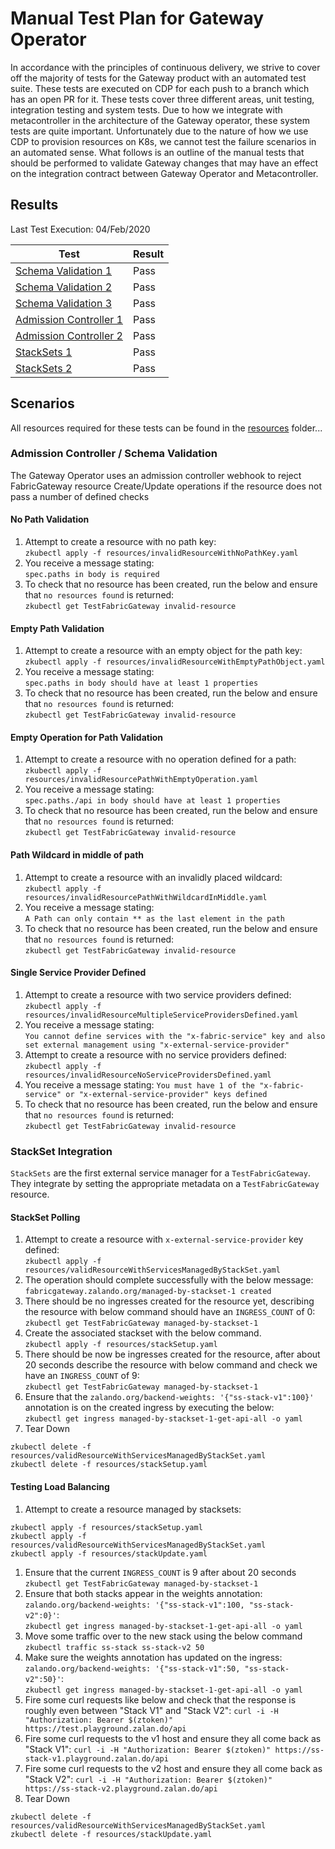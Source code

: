 # Manual Test Plan for Gateway Operator
In accordance with the principles of continuous delivery, we strive to cover off the majority of tests for the Gateway product with an automated test suite. These tests are executed on CDP for each push to a branch which has an open PR for it. These tests cover three different areas, unit testing, integration testing and system tests. Due to how we integrate with metacontroller in the architecture of the Gateway operator, these system tests are quite important. Unfortunately due to the nature of how we use CDP to provision resources on K8s, we cannot test the failure scenarios in an automated sense. What follows is an outline of the manual tests that should be performed to validate Gateway changes that may have an effect on the integration contract between Gateway Operator and Metacontroller.

## Results
Last Test Execution: 04/Feb/2020

|Test|Result|
| --- | --- |
|[Schema Validation 1](#no-path-validation)|Pass|
|[Schema Validation 2](#empty-path-validation)|Pass|
|[Schema Validation 3](#empty-operation-for-path-validation)|Pass|
|[Admission Controller 1](#path-wildcard-in-middle-of-path)|Pass|
|[Admission Controller 2](#single-service-provider-defined)|Pass|
|[StackSets 1](#stackset-polling)|Pass|
|[StackSets 2](#testing-load-balancing)|Pass|

## Scenarios
All resources required for these tests can be found in the [resources](resources) folder...

### Admission Controller / Schema Validation
The Gateway Operator uses an admission controller webhook to reject FabricGateway resource Create/Update operations if the resource does not pass a number of defined checks

#### No Path Validation
 1. Attempt to create a resource with no path key:    
   `zkubectl apply -f resources/invalidResourceWithNoPathKey.yaml`
 1. You receive a message stating:    
   `spec.paths in body is required`  
 1. To check that no resource has been created, run the below and ensure that `no resources found` is returned:    
   `zkubectl get TestFabricGateway invalid-resource`

#### Empty Path Validation
 1. Attempt to create a resource with an empty object for the path key:    
   `zkubectl apply -f resources/invalidResourceWithEmptyPathObject.yaml`
 1. You receive a message stating:    
   `spec.paths in body should have at least 1 properties`  
 1. To check that no resource has been created, run the below and ensure that `no resources found` is returned:    
   `zkubectl get TestFabricGateway invalid-resource`

#### Empty Operation for Path Validation
 1. Attempt to create a resource with no operation defined for a path:    
   `zkubectl apply -f resources/invalidResourcePathWithEmptyOperation.yaml`
 1. You receive a message stating:    
   `spec.paths./api in body should have at least 1 properties`  
 1. To check that no resource has been created, run the below and ensure that `no resources found` is returned:    
   `zkubectl get TestFabricGateway invalid-resource`  

#### Path Wildcard in middle of path
 1. Attempt to create a resource with an invalidly placed wildcard:    
   `zkubectl apply -f resources/invalidResourcePathWithWildcardInMiddle.yaml`
 1. You receive a message stating:    
   `A Path can only contain ** as the last element in the path`  
 1. To check that no resource has been created, run the below and ensure that `no resources found` is returned:    
   `zkubectl get TestFabricGateway invalid-resource`

#### Single Service Provider Defined
 1. Attempt to create a resource with two service providers defined:    
   `zkubectl apply -f resources/invalidResourceMultipleServiceProvidersDefined.yaml`
 1. You receive a message stating:    
   `You cannot define services with the "x-fabric-service" key and also set external management using "x-external-service-provider"`
 1. Attempt to create a resource with no service providers defined:    
    `zkubectl apply -f resources/invalidResourceNoServiceProvidersDefined.yaml`
 1. You receive a message stating:
    `You must have 1 of the "x-fabric-service" or "x-external-service-provider" keys defined`   
 1. To check that no resource has been created, run the below and ensure that `no resources found` is returned:    
   `zkubectl get TestFabricGateway invalid-resource`

### StackSet Integration
`StackSets` are the first external service manager for a `TestFabricGateway`. They integrate by setting the appropriate metadata on a `TestFabricGateway` resource.

#### StackSet Polling
 1. Attempt to create a resource with `x-external-service-provider` key defined:    
   `zkubectl apply -f resources/validResourceWithServicesManagedByStackSet.yaml`
 1. The operation should complete successfully with the below message:    
   `fabricgateway.zalando.org/managed-by-stackset-1 created`
 1. There should be no ingresses created for the resource yet, describing the resource with below command should have an `INGRESS_COUNT` of 0:    
   `zkubectl get TestFabricGateway managed-by-stackset-1`
 1. Create the associated stackset with the below command.    
   `zkubectl apply -f resources/stackSetup.yaml`
 1. There should be now be ingresses created for the resource, after about 20 seconds describe the resource with below command and check we have an `INGRESS_COUNT` of 9:    
   `zkubectl get TestFabricGateway managed-by-stackset-1`
 1. Ensure that the `zalando.org/backend-weights: '{"ss-stack-v1":100}'` annotation is on the created ingress by executing the below:    
   `zkubectl get ingress managed-by-stackset-1-get-api-all -o yaml`
 1. Tear Down    
   ```
  zkubectl delete -f resources/validResourceWithServicesManagedByStackSet.yaml    
  zkubectl delete -f resources/stackSetup.yaml
   ```

#### Testing Load Balancing
  1. Attempt to create a resource managed by stacksets:    
   ```
   zkubectl apply -f resources/stackSetup.yaml    
   zkubectl apply -f resources/validResourceWithServicesManagedByStackSet.yaml    
   zkubectl apply -f resources/stackUpdate.yaml    
   ```    
  1. Ensure that the current `INGRESS_COUNT` is 9 after about 20 seconds  
    `zkubectl get TestFabricGateway managed-by-stackset-1`
  1. Ensure that both stacks appear in the weights annotation: `zalando.org/backend-weights: '{"ss-stack-v1":100, "ss-stack-v2":0}'`:    
     `zkubectl get ingress managed-by-stackset-1-get-api-all -o yaml`
  1. Move some traffic over to the new stack using the below command
    `zkubectl traffic ss-stack ss-stack-v2 50`
  1. Make sure the weights annotation has updated on the ingress: `zalando.org/backend-weights: '{"ss-stack-v1":50, "ss-stack-v2":50}'`:    
    `zkubectl get ingress managed-by-stackset-1-get-api-all -o yaml`
  1. Fire some curl requests like below and check that the response is roughly even between "Stack V1" and "Stack V2":
    `curl -i -H "Authorization: Bearer $(ztoken)" https://test.playground.zalan.do/api`
  1. Fire some curl requests to the v1 host and ensure they all come back as "Stack V1":
    `curl -i -H "Authorization: Bearer $(ztoken)" https://ss-stack-v1.playground.zalan.do/api`
  1. Fire some curl requests to the v2 host and ensure they all come back as "Stack V2":
    `curl -i -H "Authorization: Bearer $(ztoken)" https://ss-stack-v2.playground.zalan.do/api`
  1. Tear Down
   ```
   zkubectl delete -f resources/validResourceWithServicesManagedByStackSet.yaml
   zkubectl delete -f resources/stackUpdate.yaml
   ```
